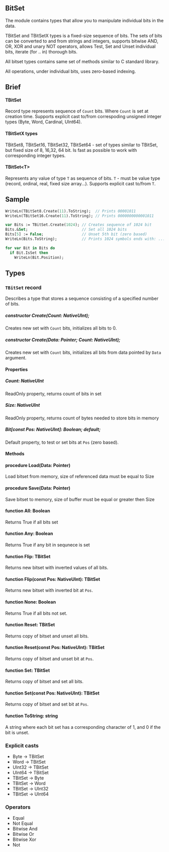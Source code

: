 ## BitSet
The module contains types that allow you to manipulate individual bits in the data.

TBitSet and TBitSetX types is a fixed-size sequence of bits. The sets of bits can be converted to and from strings and integers, supports bitwise AND, OR, XOR and unary NOT operators, allows Test, Set and Unset individual bits, iterate (for .. in) thorough bits.

All bitset types contains same set of methods similar to C standard library.

All operations, under individual bits, uses zero-based indexing.

## Brief
#### TBitSet
Record type represents sequence of `Count` bits. Where `Count` is set at creation time.
Supports explicit cast to/from correspoding unsigned integer types (Byte, Word, Cardinal, UInt64).

#### TBitSetX types
TBitSet8, TBitSet16, TBitSet32, TBitSet64 - set of types similar to TBitSet, but fixed size of 8, 16,32, 64 bit. Is fast as possible to work with corresponding integer types.

#### TBitSet\<T>
Represents any value of type `T` as sequence of bits. `T` - must be value type (record, ordinal, real, fixed size array...). Supports explicit cast to/from `T`.

## Sample
```Pascal
WriteLn(TBitSet8.Create(11).ToString);  // Prints 00001011
WriteLn(TBitSet16.Create(11).ToString); // Prints 0000000000001011

var Bits := TBitSet.Create(1024); // Creates sequence of 1024 bit
Bits.&Set;                        // Set all 1024 bits
Bits[5] := False;                 // Unset 5th bit (zero based)
WriteLn(Bits.ToString);           // Prints 1024 symbols ends with: ...11011111 

for var Bit in Bits do
  if Bit.IsSet then
    WriteLn(Bit.Position);
```
## Types
### `TBitSet` record
Describes a type that stores a sequence consisting of a specified number of bits.

##### constructor Create(Count: NativeUInt);
Creates new set with `Count` bits, initializes all bits to 0.

##### constructor Create(Data: Pointer; Count: NativeUInt);
Creates new set with `Count` bits, initializes all bits from data pointed by `Data` argument. 

#### Properties

##### Count: NativeUInt
ReadOnly property, returns count of bits in set

##### Size: NativeUInt
ReadOnly property, returns count of bytes needed to store bits in memory

##### Bit[const Pos: NativeUInt]: Boolean; default;
Default property, to test or set bits at `Pos` (zero based).

#### Methods

#### procedure Load(Data: Pointer)
Load bitset from memory, size of referenced data must be equal to Size
    
#### procedure Save(Data: Pointer)
Save bitset to memory, size of buffer must be equal or greater then Size

#### function All: Boolean
Returns True if all bits set

#### function Any: Boolean
Returns True if any bit in sequnece is set

#### function Flip: TBitSet
Returns new bitset with inverted values of all bits.
    
#### function Flip(const Pos: NativeUInt): TBitSet
Returns new bitset with inverted bit at `Pos`.

#### function None: Boolean
Returns True if all bits not set.
    
#### function Reset: TBitSet
Returns copy of bitset and unset all bits.
    
#### function Reset(const Pos: NativeUInt): TBitSet
Returns copy of bitset and unset bit at `Pos`.
    
#### function Set: TBitSet
Returns copy of bitset and set all bits.
    
#### function Set(const Pos: NativeUInt): TBitSet
Returns copy of bitset and set bit at `Pos`.

#### function  ToString: string
A string where each bit set has a corresponding character of 1, and 0 if the bit is unset.

### Explicit casts
- Byte → TBitSet
- Word → TBitSet
- UInt32 → TBitSet
- UInt64 → TBitSet
- TBitSet → Byte
- TBitSet → Word
- TBitSet → UInt32
- TBitSet → UInt64

### Operators
- Equal
- Not Equal
- Bitwise And
- Bitwise Or
- Bitwise Xor
- Not
